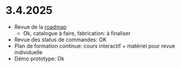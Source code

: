# 3.4.2025

- Revue de la [roadmap](https://draw.roadmap.sh/67ee2f2fd3017ef47d0f4c2a)
  - Ok, catalogue à faire, fabrication: à finaliser
- Revue des status de commandes: OK
- Plan de formation continue: cours interactif + matériel pour revue individuelle
- Démo prototype: Ok

